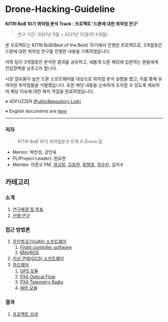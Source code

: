 # Drone-Hacking-Guideline

**KITRI BoB 10기 취약점 분석 Track : 프로젝트 '드론에 대한 취약성 연구'**

> 연구 기간: 2021년 9월 ~ 2021년 12월(약 4개월)

본 프로젝트는 KITRI BoB(Best of the Best) 10기에서 진행한 프로젝트로, 3개월동안 드론에 대한 취약성 연구를 진행한 내용을 기록하였습니다. 

저희 팀이 3개월동안 분석한 결과를 공유하고, 새롭게 드론 해킹에 입문하는 분들에게 진입장벽을 낮추고자 합니다.

시장 점유율이 높은 드론 소프트웨어를 대상으로 취약점 분석 실험을 했고, 이를 통해 유의미한 취약점들을 식별했습니다.
또한 해당 내용을 신속하게 조치할 수 있도록 제보하여 해당 이슈에 대한 패치 작업을 완료하였습니다.

※ 4DFUZZER [(PublicRepository Link)](https://github.com/BOB4Drone/4D-Fuzzer)

※ English documents are [here](https://github.com/BOB4Drone/Drone_Hacking_Guideline_ENG)


---

### 저자

> KITRI BoB 10기 취약점분석 트랙 4-Drone 팀

- Mentor: 박천성, 강인욱
- PL(Project Leader): 원요한
- Mentee: 이준오 PM, [경규창](https://github.com/l3u9), [김동현](https://github.com/jjanguu), [류형호](https://github.com/Ryuuuuu), [최수빈](https://github.com/dubini0), 김지수

## 카테고리 <!-- omit in toc -->

### 소개 <!-- omit in toc -->
   1. [연구배경 및 목표](/1-intro/about-drone-research.md)
   2. [선행 연구](/1-intro/related-work.md)

### 접근 방법론 <!-- omit in toc -->
   1. [무인항공기(UAV) 소프트웨어](/2-body/1_software-uav.md)
      1. [Flight controller software](/2-body/1_software-uav.md/#1-fcsflight-controller-software)
      2. [MAVROS](/2-body/1_software-uav.md#2-mavros)
   2. [지상 관제(GCS) 소프트웨어](/2-body/2_software-gcs.md/)
   3. [하드웨어](/2-body/3_hardware.md)
       1. [GPS 모듈](/2-body/3_hardware.md/#1-gps-모듈)
       2. [PX4 Optical Flow](/2-body/3_hardware.md/#2-px4-optical-flow)
       3. [PX4 Telemetry Radio](/2-body/3_hardware.md/#3-px4-telemetry-radio)
       4. [Wifi 모듈](/2-body/3_hardware.md/#4-wifi-모듈)

### 결과 <!-- omit in toc -->
   1. [프로젝트 성과](/3-conclusion/result.md)

